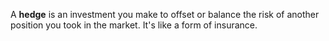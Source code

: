 A **hedge** is an investment you make to offset or balance the risk of another position you took in the market. It's like a form of insurance.